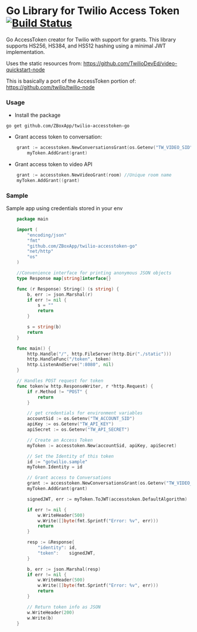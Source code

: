 # Go Library for Twilio Access Token [![Build Status](https://travis-ci.org/ZBoxApp/twilio-accesstoken-go.svg?branch=master)](https://travis-ci.org/ZBoxApp/twilio-accesstoken-go)

Go AccessToken creator for Twilio with support for grants. This library supports HS256, HS384, and HS512 hashing using
a minimal JWT implementation.

Uses the static resources from: https://github.com/TwilioDevEd/video-quickstart-node

This is basically a port of the AccessToken portion of: https://github.com/twilio/twilio-node

### Usage

- Install the package

```
go get github.com/ZBoxApp/twilio-accesstoken-go
```

- Grant access token to conversation:

```go
	grant := accesstoken.NewConversationsGrant(os.Getenv("TW_VIDEO_SID"))
    	myToken.AddGrant(grant)
```

- Grant access token to video API

```go 
	grant := accesstoken.NewVideoGrant(room) //Unique room name
	myToken.AddGrant((grant)
```

### Sample
Sample app using credentials stored in your env

```go
    package main

    import (
	    "encoding/json"
	    "fmt"
	    "github.com/ZBoxApp/twilio-accesstoken-go"
	    "net/http"
	    "os"
    )

    //Convenience interface for printing anonymous JSON objects
    type Response map[string]interface{}

    func (r Response) String() (s string) {
        b, err := json.Marshal(r)
        if err != nil {
            s = ""
        	return
        }

        s = string(b)
        return
    }

    func main() {
    	http.Handle("/", http.FileServer(http.Dir("./static")))
    	http.HandleFunc("/token", token)
    	http.ListenAndServe(":8080", nil)
    }

    // Handles POST request for token
    func token(w http.ResponseWriter, r *http.Request) {
    	if r.Method != "POST" {
    		return
    	}

    	// get credentials for environment variables
    	accountSid := os.Getenv("TW_ACCOUNT_SID")
    	apiKey := os.Getenv("TW_API_KEY")
    	apiSecret := os.Getenv("TW_API_SECRET")

    	// Create an Access Token
    	myToken := accesstoken.New(accountSid, apiKey, apiSecret)

    	// Set the Identity of this token
    	id := "gotwilio.sample"
    	myToken.Identity = id

    	// Grant access to Conversations
    	grant := accesstoken.NewConversationsGrant(os.Getenv("TW_VIDEO_SID"))
    	myToken.AddGrant(grant)

    	signedJWT, err := myToken.ToJWT(accesstoken.DefaultAlgorithm)

    	if err != nil {
    		w.WriteHeader(500)
    		w.Write([]byte(fmt.Sprintf("Error: %v", err)))
    		return
    	}

    	resp := &Response{
    		"identity": id,
    		"token":    signedJWT,
    	}

    	b, err := json.Marshal(resp)
    	if err != nil {
    		w.WriteHeader(500)
    		w.Write([]byte(fmt.Sprintf("Error: %v", err)))
    		return
    	}

    	// Return token info as JSON
    	w.WriteHeader(200)
    	w.Write(b)
    }
```

